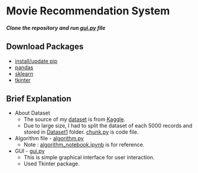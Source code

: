# Movie Recommendation System


##### Clone the repository and run [gui.py](https://github.com/ankithkumar99/Movie-Recommendation-System/blob/master/gui.py) file

## Download Packages
* [install/update pip](https://pypi.org/project/pip/)
* [pandas](https://pypi.org/project/pandas/)
* [sklearn](https://pypi.org/project/sklearn/)
* [tkinter](https://pypi.org/project/tkinter-temps/)


## Brief Explanation
* About Dataset
  * The source of my [dataset](https://github.com/ankithkumar99/Movie-Recommendation-System/blob/master/IMDb%20movies.csv) is from [Kaggle](https://www.kaggle.com/).
  * Due to large size, I had to split the dataset of each 5000 records and stored in [Dataset1](https://github.com/ankithkumar99/Movie-Recommendation-System/tree/master/Dataset1) folder. [chunk.py](https://github.com/ankithkumar99/Movie-Recommendation-System/tree/master/chunk.py) is code file.
* Algorithm file - [algorithm.py](https://github.com/ankithkumar99/Movie-Recommendation-System/tree/master/algorithm.py)
  * Note : [algorithm_notebook.ipynb](https://github.com/ankithkumar99/Movie-Recommendation-System/tree/master/algorithm_notebook.ipynb) is for reference.
* GUI - [gui.py](https://github.com/ankithkumar99/Movie-Recommendation-System/tree/master/gui.py)
  * This is simple graphical interface for user interaction.
  * Used Tkinter package.
